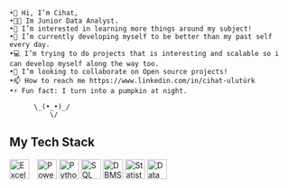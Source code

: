     •👋 Hi, I’m Cihat,
    •🧑‍💼 Im Junior Data Analyst.
    •👀 I’m interested in learning more things around my subject!
    •🌱 I’m currently developing myself to be better than my past self every day.
    •💻 I’m trying to do projects that is interesting and scalable so i can develop myself along the way too.
    •💞️ I’m looking to collaborate on Open source projects!
    •📫 How to reach me https://www.linkedin.com/in/cihat-ulutürk
    •⚡ Fun fact: I turn into a pumpkin at night.

          \_(•_•)_/
              \/
  
## My Tech Stack

<span style="padding-right: 10px;">
  <img src="https://img.shields.io/badge/Excel-E34F26?style=flat-square&logo=sql&logoColor=white" alt="Excel" height="35"/>
</span>
<span style="padding-right: 10px;">
  <img src="https://img.shields.io/badge/Power BI-1572B6?style=flat-square&logo=powerbi&logoColor=white" alt="Power BI" height="35"/>
<span style="padding-right: 10px;">
  <img src="https://img.shields.io/badge/Python-F7DF1E?style=flat-square&logo=sql&logoColor=white" alt="Python" height="35"/>
<span style="padding-right: 10px;">
  <img src="https://img.shields.io/badge/SQL-3178C6?style=flat-square&logo=sql&logoColor=white" alt="SQL" height="35"/>
<span style="padding-right: 10px;">
  <img src="https://img.shields.io/badge/DBMS-61DAFB?style=flat-square&logo=sql&logoColor=white" alt="DBMS" height="35"/>
<span style="padding-right: 10px;">
  <img src="https://img.shields.io/badge/Statistic-CA4245?style=flat-square&logo=sql&logoColor=white" alt="Statistic" height="35"/>
<span style="padding-right: 10px;">
  <img src="https://img.shields.io/badge/Data Visualization-764ABC?style=flat-square&logo=sql&logoColor=white" alt="Data Visualization" height="35"/>
